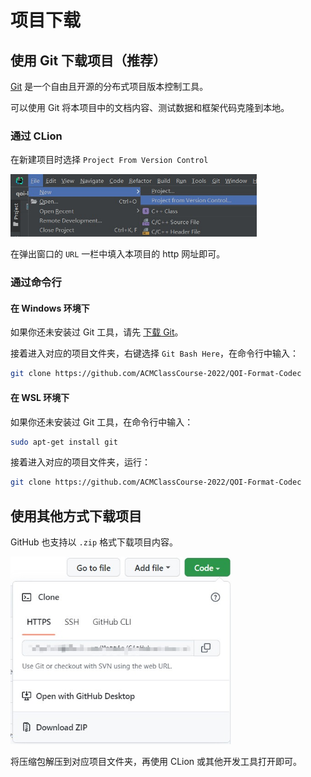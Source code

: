 # 项目下载

## 使用 Git 下载项目（推荐）

<!-- 译注: Free and open source 里的 free 是 free software 的意思, 在这个语境中是指自由而非免费 -->
[Git](https://git-scm.com/) 是一个自由且开源的分布式项目版本控制工具。

可以使用 Git 将本项目中的文档内容、测试数据和框架代码克隆到本地。

### 通过 CLion

在新建项目时选择 `Project From Version Control`

<img src="assets/new-version-control.jpg" atl="" height=100>

在弹出窗口的 `URL` 一栏中填入本项目的 http 网址即可。

### 通过命令行

#### 在 Windows 环境下

如果你还未安装过 Git 工具，请先 [下载 Git](https://git-scm.com/download/win)。

接着进入对应的项目文件夹，右键选择 `Git Bash Here`，在命令行中输入：

```bash
git clone https://github.com/ACMClassCourse-2022/QOI-Format-Codec
```

#### 在 WSL 环境下

如果你还未安装过 Git 工具，在命令行中输入：

```bash
sudo apt-get install git
```

接着进入对应的项目文件夹，运行：

```bash
git clone https://github.com/ACMClassCourse-2022/QOI-Format-Codec
```

## 使用其他方式下载项目

GitHub 也支持以 `.zip` 格式下载项目内容。

<img src="assets/download-as-zip.jpg" alt="" height=300>

将压缩包解压到对应项目文件夹，再使用 CLion 或其他开发工具打开即可。
